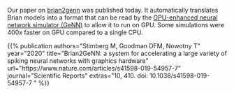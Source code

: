 <!--
.. title: Brian2GeNN paper published: accelerate Brian simulations with GPUs
.. slug: brian2genn-paper
.. date: 2020-01-15 09:18:16 UTC
.. tags: publication, brian2genn
.. category: news
.. type: text
-->

Our paper on [brian2genn](https://brian2genn.readthedocs.io/en/stable/) was published today. It automatically translates
Brian models into a format that can be read by the
[GPU-enhanced neural network simulator (GeNN)](https://genn-team.github.io/genn/) to allow it to run on GPU. Some
simulations were 400x faster on GPU compared to a single CPU.

<div class="bg-light p-4">
{{% publication authors="Stimberg M, Goodman DFM, Nowotny T" year="2020"
                title="Brian2GeNN: a system for accelerating a large variety of spiking neural networks with graphics hardware"
                url="https://www.nature.com/articles/s41598-019-54957-7"
                journal="Scientific Reports" extras="10, 410. doi: 10.1038/s41598-019-54957-7 " %}}
</div>
